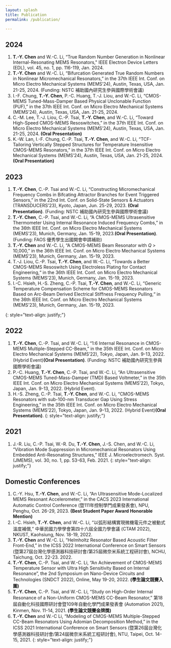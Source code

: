 ```yaml
---
layout: splash
title: Publication
permalink: /publication/

---
```

## 2024
1. **T.-Y. Chen** and W.-C. Li, “True Random Number Generation in Nonlinear Internal-Resonating MEMS Resonators," IEEE Electron Device Letters (EDL), vol. 45, no. 1, pp. 116-119, Jan. 2024.
2. **T.-Y. Chen** and W.-C. Li, “Bifurcation Generated True Random Numbers in Nonlinear Micromechanical Resonators,” in the 37th IEEE Int. Conf. on Micro Electro Mechanical Systems (MEMS’24), Austin, Texas, USA, Jan. 21-25, 2024. (Funding: NSTC 補助國內研究生參與國際學術會議)
3. I.-F. Chung, **T.-Y. Chen**, P.-C. Huang, T.-J. Liou, and W.-C. Li, “CMOS-MEMS Tuned-Mass-Damper Based Physical Unclonable Function (PUF),” in the 37th IEEE Int. Conf. on Micro Electro Mechanical Systems (MEMS’24), Austin, Texas, USA, Jan. 21-25, 2024.
4. C.-M. Lee, T.-J. Liou, C.-P. Tsai, **T.-Y. Chen**, and W.-C. Li, “Toward High-Speed CMOS-MEMS Resoswitches,” in the 37th IEEE Int. Conf. on Micro Electro Mechanical Systems (MEMS’24), Austin, Texas, USA, Jan. 21-25, 2024. **(Oral Presentation)**
5. K.-W. Lan, I.-F. Chung, C.-P. Tsai, **T.-Y. Chen**, and W.-C. Li, “TCF-Tailoring Vertically Stepped Structures for Temperature Insensitive CMOS-MEMS Resonators,” in the 37th IEEE Int. Conf. on Micro Electro Mechanical Systems (MEMS’24), Austin, Texas, USA, Jan. 21-25, 2024. **(Oral Presentation)**

## 2023
1. **T.-Y. Chen**, C.-P. Tsai and W.-C. Li, “Constructing Micromechanical Frequency Combs in Bifcating Attractor Branches for Event Triggered Sensors,” in the 22nd Int. Conf. on Solid-State Sensors & Actuators (TRANSDUCERS’23), Kyoto, Japan, Jun. 25-29, 2023. **(Oral Presentation)**. (Funding: NSTC 補助國內研究生參與國際學術會議)
2. **T.-Y. Chen**, C.-P. Tsai, and W.-C. Li, “A CMOS-MEMS Ultrasensitive Thermometer Using Internal Resonance Induced Frequency Combs,” in the 36th IEEE Int. Conf. on Micro Electro Mechanical Systems (MEMS’23), Munich, Germany, Jan. 15-19, 2023.**(Oral Presentation)**. (Funding: FAOS 優秀學生出國開會申請補助)
3. **T.-Y. Chen** and W.-C. Li, “A CMOS-MEMS Beam Resonator with *Q* > 10,000,” in the 36th IEEE Int. Conf. on Micro Electro Mechanical Systems (MEMS’23), Munich, Germany, Jan. 15-19, 2023.
4. T.-J. Liou, C.-P. Tsai, **T.-Y. Chen**, and W.-C. Li, “Towards a Better CMOS-MEMS Resoswitch Using Electroless Plating for Contact Engineering,“ in the 36th IEEE Int. Conf. on Micro Electro Mechanical Systems (MEMS’23), Munich, Germany, Jan. 15-19, 2023.
5. I.-C. Hsieh, H.-S. Zheng, C.-P. Tsai, **T.-Y. Chen**, and W.-C. Li, “Generic Temperature Compensation Scheme for CMOS-MEMS Resonators Based on Arc-Beam Derived Electrical Stiffness Frequency Pulling,“ in the 36th IEEE Int. Conf. on Micro Electro Mechanical Systems (MEMS’23), Munich, Germany, Jan. 15-19, 2023.

{: style="text-align: justify;"}

## 2022
1. **T.-Y. Chen**, C.-P. Tsai, and W.-C. Li, “1:6 Internal Resonance in CMOS-MEMS Multiple-Stepped CC-Beam,” in the 35th IEEE Int. Conf. on Micro Electro Mechanical Systems (MEMS’22), Tokyo, Japan, Jan. 9-13, 2022. (Hybrid Event)**(Oral Presentation)**. (Funding: NSTC 補助國內研究生參與國際學術會議)
2. P.-C. Huang, **T.-Y. Chen**, C.-P. Tsai, and W.-C. Li, “An Ultrasensitive CMOS-MEMS Tuned-Mass-Damper (TMD) Based Voltmeter,” in the 35th IEEE Int. Conf. on Micro Electro Mechanical Systems (MEMS’22), Tokyo, Japan, Jan. 9-13, 2022. (Hybrid Event).
3. H.-S. Zheng, C.-P. Tsai, **T.-Y. Chen**, and W.-C. Li, “CMOS-MEMS Resonators with sub-100-nm Transducer Gap Using Stress Engineering,” in the 35th IEEE Int. Conf. on Micro Electro Mechanical Systems (MEMS’22), Tokyo, Japan, Jan. 9-13, 2022. (Hybrid Event)**(Oral Presentation)**.
{: style="text-align: justify;"}

## 2021
1. J.-R. Liu, C.-P. Tsai, W.-R. Du, **T.-Y. Chen**, J.-S. Chen, and W.-C. Li, “Vibration Mode Suppression in Micromechanical Resonators Using Embedded Anti-Resonating Structures,” IEEE J. Microelectromech. Syst. (JMEMS), vol. 30, no. 1, pp. 53-63, Feb. 2021.
{: style="text-align: justify;"}

## Domestic Conferences
1. C.-Y. Hsu, **T.-Y. Chen**, and W.-C. Li, “An Ultrasensitive Mode-Localized MEMS Resonant Accelerometer,” in the CACS 2023 International Automatic Control Conference (暨111年控制學門成果發表會), NPU, Penghu, Oct. 26-29, 2023. **(Best Student Paper Award Honorable Mention)**
2. I.-C. Hsieh, **T.-Y. Chen**, and W.-C. Li, “以弧形結構實現微機電元件之被動式溫度補償,” 中華民國力學學會第四十六屆全國力學會議 (CTAM 2022), NKUST, Kaohsiung, Nov. 18-19, 2022.
3. **T.-Y. Chen** and W.-C. Li, “Helmholtz Resonator Based Acoustic Filter Front-End,” in the ICSS 2022 International Conference on Smart Sensors (暨第27屆台灣化學感測器科技研討會/第25屆微奈米系統工程研討會), NCHU, Taichung, Oct. 22-23. 2022.
4. **T.-Y. Chen**, C.-P. Tsai, and W.-C. Li, “An Achievement of CMOS-MEMS Temperature Sensor with Ultra High Sensitivity Based on Internal Resonance”, the 2nd Symposium on Nano-Device Circuits and Technologies (SNDCT 2022), Online, May 19-20, 2022. **(學生論文競賽入圍)**
5. **T.-Y. Chen**, C.-P. Tsai, and W.-C. Li, “Study on High-Order Internal Resonance of a Non-Uniform CMOS-MEMS CC-Beam Resonator,” 第18屆自動化科技國際研討會暨109年自動化學門成果發表會 (Automation 2021), Kinmen, Nov. 11-14, 2021. **(學生論文競賽金牌獎)**
6. **T.-Y. Chen** and W.-C Li, “Modeling of CMOS-MEMS Multiple-Stepped CC-Beam Resonators Using Adomian Decomposition Method,” in the ICSS 2021 International Conference on Smart Sensors (暨第26屆台灣化學感測器科技研討會/第24屆微奈米系統工程研討會), NTU, Taipei, Oct. 14-15, 2021.
{: style="text-align: justify;"}